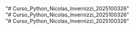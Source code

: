 "# Curso_Python_Nicolas_Invernizzi_2025100326"  
"# Curso_Python_Nicolas_Invernizzi_2025100326"  
"# Curso_Python_Nicolas_Invernizzi_2025100326"  
